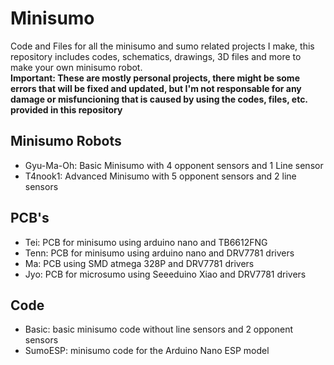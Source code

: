 # Minisumo
Code and Files for all the minisumo and sumo related projects I make, this repository includes codes, schematics, drawings, 3D files and more to make your own minisumo robot.\
**Important: These are mostly personal projects, there might be some errors that will be fixed and updated, but I'm not responsable for any damage or misfuncioning that is caused by using the codes, files, etc. provided in this repository**
## Minisumo Robots
- Gyu-Ma-Oh: Basic Minisumo with 4 opponent sensors and 1 Line sensor
- T4nook1: Advanced Minisumo with 5 opponent sensors and 2 line sensors
## PCB's
- Tei: PCB for minisumo using arduino nano and TB6612FNG
- Tenn: PCB for minisumo using arduino nano and DRV7781 drivers
- Ma: PCB using SMD atmega 328P and DRV7781 drivers
- Jyo: PCB for microsumo using Seeeduino Xiao and DRV7781 drivers
## Code
- Basic: basic minisumo code without line sensors and 2 opponent sensors
- SumoESP: minisumo code for the Arduino Nano ESP model
